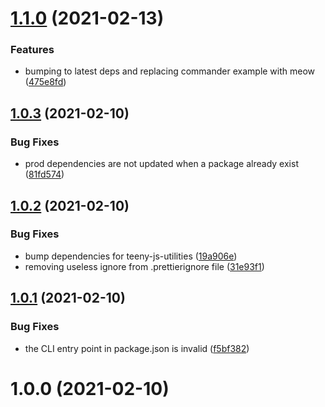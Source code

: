 # [1.1.0](https://github.com/aversini/generator-teeny-nm/compare/v1.0.3...v1.1.0) (2021-02-13)


### Features

* bumping to latest deps and replacing commander example with meow ([475e8fd](https://github.com/aversini/generator-teeny-nm/commit/475e8fde432b30ec44787b25ca2bca5123053c9b))



## [1.0.3](https://github.com/aversini/generator-teeny-nm/compare/v1.0.2...v1.0.3) (2021-02-10)


### Bug Fixes

* prod dependencies are not updated when a package already exist ([81fd574](https://github.com/aversini/generator-teeny-nm/commit/81fd5745f265c8871a94e4cfd76251d1bc2f6079))



## [1.0.2](https://github.com/aversini/generator-teeny-nm/compare/v1.0.1...v1.0.2) (2021-02-10)


### Bug Fixes

* bump dependencies for teeny-js-utilities ([19a906e](https://github.com/aversini/generator-teeny-nm/commit/19a906e8d85c2e436a7bde46a0f31b5e6c5512c3))
* removing useless ignore from .prettierignore file ([31e93f1](https://github.com/aversini/generator-teeny-nm/commit/31e93f10319e1665f736feb506d8fd567da146e8))



## [1.0.1](https://github.com/aversini/generator-teeny-nm/compare/v1.0.0...v1.0.1) (2021-02-10)


### Bug Fixes

* the CLI entry point in package.json is invalid ([f5bf382](https://github.com/aversini/generator-teeny-nm/commit/f5bf382f9eb2665ae017f1d2479d79700da10f02))



# 1.0.0 (2021-02-10)



